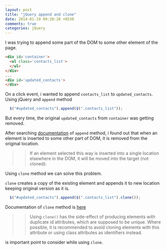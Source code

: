 ```yaml
---
layout: post
title: "jQuery append and clone"
date: 2014-01-19 09:28:28 +0530
comments: true
categories: jQuery
---
```


I was trying to append some part of the DOM to some other element of
the page.

``` html
<div id='container'>
  <ul class='contacts_list'>
  </ul>
</div>
...
<div id='updated_contacts'>
</div>
```

On a click event, i wanted to append `contacts_list` to
`updated_contacts`. Using jQuery and `append` method

``` js
  $("#updated_contacts").append($(".contacts_list"));
```

But every time, the original `updated_contacts` from `container` was
getting removed.

After searching [documentation](http://api.jquery.com/append/) of
`append` method, i found out that when an element is inserted to some
other part of DOM, it is removed from the original location.

>> If an element selected this way is inserted into a single location
>> elsewhere in the DOM, it will be moved into the target (not cloned):

Using `clone` method we can solve this problem.

`clone` creates a copy of the existing element and appends it to new
location keeping original version as it is.

``` js
  $("#updated_contacts").append($(".contacts_list").clone());
```

Documentation of `clone` method is [here](http://api.jquery.com/clone/)


>> Using `clone()` has the side-effect of producing elements with
>> duplicate id attributes, which are supposed to be unique.
>> Where possible, it is recommended to avoid cloning elements with this
>> attribute or using class attributes as identifiers instead.

is important point to consider while using `clone`.
